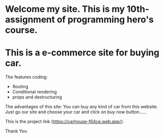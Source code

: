 # Welcome my site. This is my 10th-assignment of programming hero's course.

# This is a e-commerce site for buying car.

The features coding:

* Routing
* Conditional rendering
* props and destructuring

The advantages of this site: You can buy any kind of car from this website. Just go our site and choose your car and click on buy now button......

This is the project link (https://carhouse-f64ce.web.app/).

Thank You